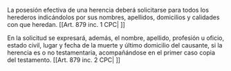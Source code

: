 La posesión efectiva de una herencia deberá solicitarse para todos los herederos indicándolos por sus nombres, apellidos, domicilios y calidades con que heredan. [[Art. 879 inc. 1 CPC| ]]

En la solicitud se expresará, además, el nombre, apellido, profesión u oficio, estado civil, lugar y fecha de la muerte y último domicilio del causante, si la herencia es o no testamentaria, acompañándose en el primer caso copia del testamento. [[Art. 879 inc. 2 CPC| ]]